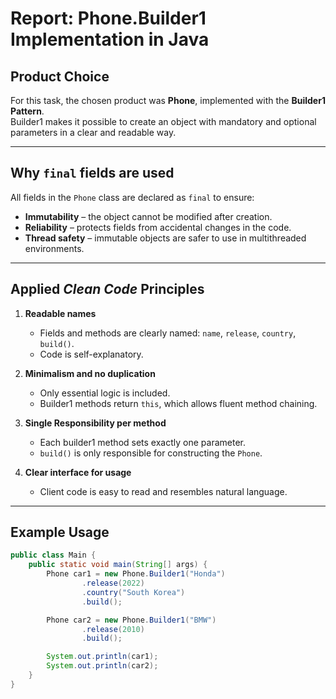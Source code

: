 # Report: Phone.Builder1 Implementation in Java

## Product Choice
For this task, the chosen product was **Phone**, implemented with the **Builder1 Pattern**.  
Builder1 makes it possible to create an object with mandatory and optional parameters in a clear and readable way.

---

## Why `final` fields are used
All fields in the `Phone` class are declared as `final` to ensure:
- **Immutability** – the object cannot be modified after creation.  
- **Reliability** – protects fields from accidental changes in the code.  
- **Thread safety** – immutable objects are safer to use in multithreaded environments.  

---

## Applied *Clean Code* Principles
1. **Readable names**  
   - Fields and methods are clearly named: `name`, `release`, `country`, `build()`.  
   - Code is self-explanatory.

2. **Minimalism and no duplication**  
   - Only essential logic is included.  
   - Builder1 methods return `this`, which allows fluent method chaining.

3. **Single Responsibility per method**  
   - Each builder1 method sets exactly one parameter.  
   - `build()` is only responsible for constructing the `Phone`.

4. **Clear interface for usage**  
   - Client code is easy to read and resembles natural language.

---

## Example Usage
```java
public class Main {
    public static void main(String[] args) {
        Phone car1 = new Phone.Builder1("Honda")
                .release(2022)
                .country("South Korea")
                .build();

        Phone car2 = new Phone.Builder1("BMW")
                .release(2010)
                .build();

        System.out.println(car1);
        System.out.println(car2);
    }
}
